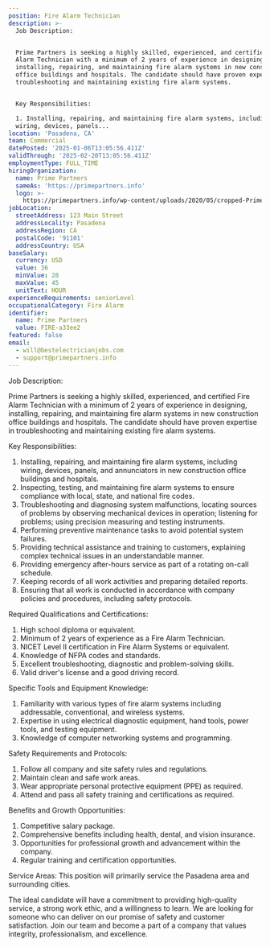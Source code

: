 ```yaml
---
position: Fire Alarm Technician
description: >-
  Job Description:


  Prime Partners is seeking a highly skilled, experienced, and certified Fire
  Alarm Technician with a minimum of 2 years of experience in designing,
  installing, repairing, and maintaining fire alarm systems in new construction
  office buildings and hospitals. The candidate should have proven expertise in
  troubleshooting and maintaining existing fire alarm systems.


  Key Responsibilities:

  1. Installing, repairing, and maintaining fire alarm systems, including
  wiring, devices, panels...
location: 'Pasadena, CA'
team: Commercial
datePosted: '2025-01-06T13:05:56.411Z'
validThrough: '2025-02-20T13:05:56.411Z'
employmentType: FULL_TIME
hiringOrganization:
  name: Prime Partners
  sameAs: 'https://primepartners.info'
  logo: >-
    https://primepartners.info/wp-content/uploads/2020/05/cropped-Prime-Partners-Logo-NO-BG-1-1.png
jobLocation:
  streetAddress: 123 Main Street
  addressLocality: Pasadena
  addressRegion: CA
  postalCode: '91101'
  addressCountry: USA
baseSalary:
  currency: USD
  value: 36
  minValue: 28
  maxValue: 45
  unitText: HOUR
experienceRequirements: seniorLevel
occupationalCategory: Fire Alarm
identifier:
  name: Prime Partners
  value: FIRE-a33ee2
featured: false
email:
  - will@bestelectricianjobs.com
  - support@primepartners.info
---
```




Job Description:

Prime Partners is seeking a highly skilled, experienced, and certified Fire Alarm Technician with a minimum of 2 years of experience in designing, installing, repairing, and maintaining fire alarm systems in new construction office buildings and hospitals. The candidate should have proven expertise in troubleshooting and maintaining existing fire alarm systems.

Key Responsibilities:
1. Installing, repairing, and maintaining fire alarm systems, including wiring, devices, panels, and annunciators in new construction office buildings and hospitals.
2. Inspecting, testing, and maintaining fire alarm systems to ensure compliance with local, state, and national fire codes.
3. Troubleshooting and diagnosing system malfunctions, locating sources of problems by observing mechanical devices in operation; listening for problems; using precision measuring and testing instruments.
4. Performing preventive maintenance tasks to avoid potential system failures.
5. Providing technical assistance and training to customers, explaining complex technical issues in an understandable manner.
6. Providing emergency after-hours service as part of a rotating on-call schedule.
7. Keeping records of all work activities and preparing detailed reports.
8. Ensuring that all work is conducted in accordance with company policies and procedures, including safety protocols.

Required Qualifications and Certifications:
1. High school diploma or equivalent. 
2. Minimum of 2 years of experience as a Fire Alarm Technician.
3. NICET Level II certification in Fire Alarm Systems or equivalent.
4. Knowledge of NFPA codes and standards.
5. Excellent troubleshooting, diagnostic and problem-solving skills.
6. Valid driver's license and a good driving record.

Specific Tools and Equipment Knowledge:
1. Familiarity with various types of fire alarm systems including addressable, conventional, and wireless systems.
2. Expertise in using electrical diagnostic equipment, hand tools, power tools, and testing equipment.
3. Knowledge of computer networking systems and programming.

Safety Requirements and Protocols:
1. Follow all company and site safety rules and regulations.
2. Maintain clean and safe work areas.
3. Wear appropriate personal protective equipment (PPE) as required.
4. Attend and pass all safety training and certifications as required.

Benefits and Growth Opportunities:
1. Competitive salary package.
2. Comprehensive benefits including health, dental, and vision insurance.
3. Opportunities for professional growth and advancement within the company.
4. Regular training and certification opportunities.

Service Areas:
This position will primarily service the Pasadena area and surrounding cities.

The ideal candidate will have a commitment to providing high-quality service, a strong work ethic, and a willingness to learn. We are looking for someone who can deliver on our promise of safety and customer satisfaction. Join our team and become a part of a company that values integrity, professionalism, and excellence.
